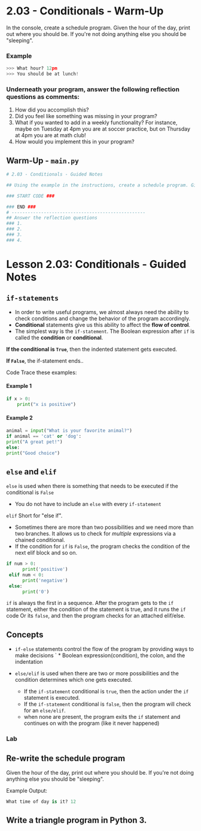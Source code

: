 # 2.03 - Conditionals - Warm-Up

In the console, create a schedule program. Given the hour of the day, print out where you should be. If you're not doing anything else you should be "sleeping".

### Example
```python
>>> What hour? 12pm
>>> You should be at lunch!
```
### Underneath your program, answer the following reflection questions as comments:

1. How did you accomplish this?
2. Did you feel like something was missing in your program?  
3. What if you wanted to add in a weekly functionality? For instance, maybe on Tuesday at 4pm you are at soccer practice, but on Thursday at 4pm you are at math club!
4. How would you implement this in your program?

## Warm-Up - `main.py`
```python
# 2.03 - Conditionals - Guided Notes

## Using the example in the instructions, create a schedule program. Given the hour of the day, print out where you should be. If you're not doing anything else you should be "sleeping".

### START CODE ###

### END ###
# --------------------------------------------------
## Answer the reflection questions
### 1. 
### 2. 
### 3. 
### 4. 

```

# Lesson 2.03: Conditionals - Guided Notes

## `if-statements`

* In order to write useful programs, we almost always need the ability to check conditions and change the behavior of the program accordingly.
* **Conditional** statements give us this ability to affect the **flow of control**.
* The simplest way is the `if-statement`. The Boolean expression after `if` is called the **condition** or **conditional**. 


**If the conditional is `True`**, then the indented statement gets executed. 

**If `False`**, the if-statement ends..

Code Trace these examples:

#### Example 1
```python
if x > 0:
    print("x is positive")
```
#### Example 2
```python
animal = input("What is your favorite animal?")
if animal == 'cat' or 'dog':
print("A great pet!")
else:
print("Good choice")
```

## `else` and `elif`
`else` is used when there is something that needs to be executed if the conditional is `False`
* You do not have to include an `else` with every `if-statement`

`elif`
Short for "else if". 
* Sometimes there are more than two possibilities and we need more than two branches. It allows us to check for *multiple* expressions via a chained conditional. 
* If the condition for `if` is `False`, the program checks the condition of the next elif block and so on. 

```python
if num > 0:
      print('positive')
 elif num < 0:
      print('negative')
 else:
      print('0')
```

`if` is always the first in a sequence. 
After the program gets to the `if` statement, either the condition of the statement is true, and it runs the `if` code
Or its `false`, and then the program checks for an attached elif/else.

## Concepts
* `if-else` statements control the flow of the program by providing ways to make decisions
` * Boolean expression(condition), the colon, and the indentation

* `else/elif` is used when there are two or more possibilities and the condition determines which one gets executed.
  *  If the `if-statement` conditional is `true`, then the action under the `if` statement is executed. 
  *  If the `if-statement` conditional is `false`, then the program will check for an `else/elif`.
  *  when none are present, the program exits the `if` statement and continues on with the program (like it never happened)

### Lab
## Re-write the schedule program
Given the hour of the day, print out where you should be. If you're not doing anything else you should be "sleeping".

Example Output:
```python
What time of day is it? 12

```

## Write a triangle program in Python 3.
